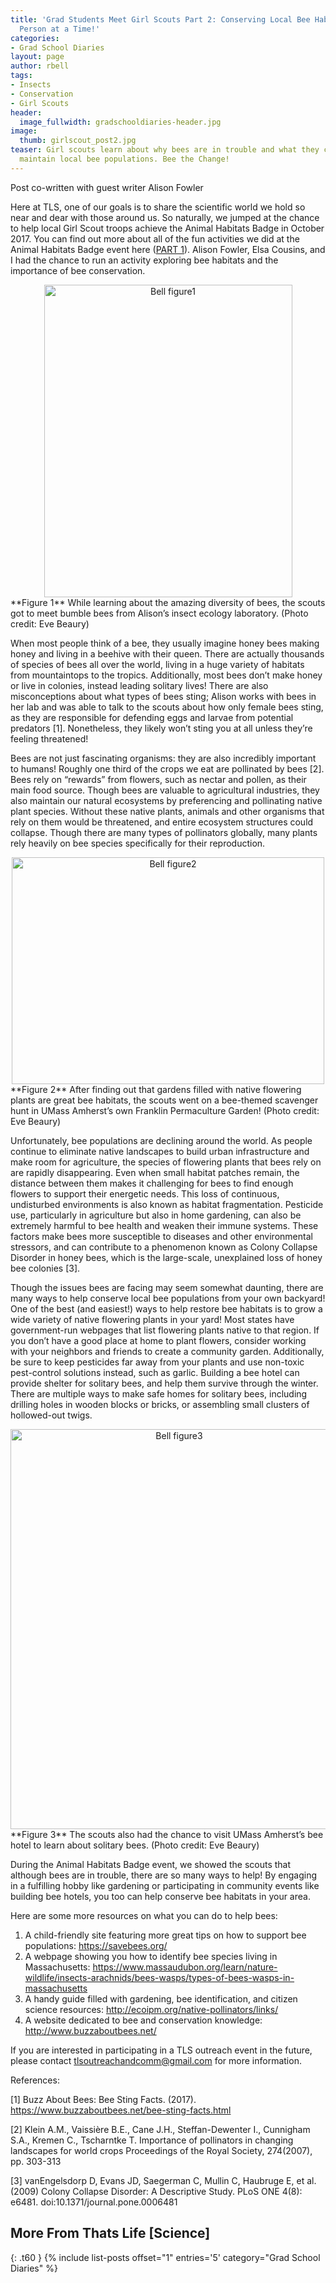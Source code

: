 ```yaml
---
title: 'Grad Students Meet Girl Scouts Part 2: Conserving Local Bee Habitats, One
  Person at a Time!'
categories:
- Grad School Diaries
layout: page
author: rbell
tags:
- Insects
- Conservation
- Girl Scouts
header:
  image_fullwidth: gradschooldiaries-header.jpg
image:
  thumb: girlscout_post2.jpg
teaser: Girl scouts learn about why bees are in trouble and what they can do to help
  maintain local bee populations. Bee the Change!
---
```


Post co-written with guest writer Alison Fowler

Here at TLS, one of our goals is to share the scientific world we hold so near and dear with those around us. So naturally, we jumped at the chance to help local Girl Scout troops achieve the Animal Habitats Badge in October 2017. You can find out more about all of the fun activities we did at the Animal Habitats Badge event here ([PART 1](https://thatslifescience.github.io/github_dev/2018-02-26-What-do-cockroaches-power-tools-and-pollinator-gardens-have-in-common-BEAURY/)). Alison Fowler, Elsa Cousins, and I had the chance to run an activity exploring bee habitats and the importance of bee conservation.

<center><a data-flickr-embed="true"  href="https://www.flickr.com/photos/139839751@N06/38636311372/in/dateposted-friend/" title="Bell figure1"><img src="https://farm5.staticflickr.com/4546/38636311372_3674c0c667.jpg" width="397" height="500" alt="Bell figure1"></a><script async src="//embedr.flickr.com/assets/client-code.js" charset="utf-8"></script></center>
**Figure 1** While learning about the amazing diversity of bees, the scouts got to meet bumble bees from Alison’s insect ecology laboratory. (Photo credit: Eve Beaury)

When most people think of a bee, they usually imagine honey bees making honey and living in a beehive with their queen. There are actually thousands of species of bees all over the world, living in a huge variety of habitats from mountaintops to the tropics. Additionally, most bees don’t make honey or live in colonies, instead leading solitary lives! There are also misconceptions about what types of bees sting; Alison works with bees in her lab and was able to talk to the scouts about how only female bees sting, as they are responsible for defending eggs and larvae from potential predators [1]. Nonetheless, they likely won’t sting you at all unless they’re feeling threatened! 

Bees are not just fascinating organisms: they are also incredibly important to humans! Roughly one third of the crops we eat are pollinated by bees [2]. Bees rely on “rewards” from flowers, such as nectar and pollen, as their main food source. Though bees are valuable to agricultural industries, they also maintain our natural ecosystems by preferencing and pollinating native plant species. Without these native plants, animals and other organisms that rely on them would be threatened, and entire ecosystem structures could collapse. Though there are many types of pollinators globally, many plants rely heavily on bee species specifically for their reproduction. 

<center><a data-flickr-embed="true"  href="https://www.flickr.com/photos/139839751@N06/37780630645/in/dateposted-friend/" title="Bell figure2"><img src="https://farm5.staticflickr.com/4542/37780630645_4d75e87180.jpg" width="500" height="363" alt="Bell figure2"></a><script async src="//embedr.flickr.com/assets/client-code.js" charset="utf-8"></script></center>
**Figure 2** After finding out that gardens filled with native flowering plants are great bee habitats, the scouts went on a bee-themed scavenger hunt in UMass Amherst’s own Franklin Permaculture Garden! (Photo credit: Eve Beaury)

Unfortunately, bee populations are declining around the world. As people continue to eliminate native landscapes to build urban infrastructure and make room for agriculture, the species of flowering plants that bees rely on are rapidly disappearing. Even when small habitat patches remain, the distance between them makes it challenging for bees to find enough flowers to support their energetic needs. This loss of continuous, undisturbed environments is also known as habitat fragmentation. Pesticide use, particularly in agriculture but also in home gardening, can also be extremely harmful to bee health and weaken their immune systems. These factors make bees more susceptible to diseases and other environmental stressors, and can contribute to a phenomenon known as Colony Collapse Disorder in honey bees, which is the large-scale, unexplained loss of honey bee colonies [3]. 

Though the issues bees are facing may seem somewhat daunting, there are many ways to help conserve local bee populations from your own backyard! One of the best (and easiest!) ways to help restore bee habitats is to grow a wide variety of native flowering plants in your yard! Most states have government-run webpages that list flowering plants native to that region. If you don’t have a good place at home to plant flowers, consider working with your neighbors and friends to create a community garden. Additionally, be sure to keep pesticides far away from your plants and use non-toxic pest-control solutions instead, such as garlic. Building a bee hotel can provide shelter for solitary bees, and help them survive through the winter. There are multiple ways to make safe homes for solitary bees, including drilling holes in wooden blocks or bricks, or assembling small clusters of hollowed-out twigs.

<center><a data-flickr-embed="true"  href="https://www.flickr.com/photos/139839751@N06/38636313232/in/dateposted-friend/" title="Bell figure3"><img src="https://farm5.staticflickr.com/4572/38636313232_670d22f8bd_z.jpg" width="524" height="640" alt="Bell figure3"></a><script async src="//embedr.flickr.com/assets/client-code.js" charset="utf-8"></script></center>
**Figure 3** The scouts also had the chance to visit UMass Amherst’s bee hotel to learn about solitary bees. (Photo credit: Eve Beaury)

During the Animal Habitats Badge event, we showed the scouts that although bees are in trouble, there are so many ways to help! By engaging in a fulfilling hobby like gardening or participating in community events like building bee hotels, you too can help conserve bee habitats in your area. 

Here are some more resources on what you can do to help bees:
1.  A child-friendly site featuring more great tips on how to support bee populations: 
    https://savebees.org/
2.  A webpage showing you how to identify bee species living in Massachusetts: 
    https://www.massaudubon.org/learn/nature-wildlife/insects-arachnids/bees-wasps/types-of-bees-wasps-in-massachusetts
3.  A handy guide filled with gardening, bee identification, and citizen science resources: 
    http://ecoipm.org/native-pollinators/links/ 
4.  A website dedicated to bee and conservation knowledge: 
    http://www.buzzaboutbees.net/

If you are interested in participating in a TLS outreach event in the future, please contact tlsoutreachandcomm@gmail.com for more information.

References:

[1] Buzz About Bees: Bee Sting Facts. (2017).
https://www.buzzaboutbees.net/bee-sting-facts.html

[2] Klein A.M., Vaissière B.E., Cane J.H., Steffan-Dewenter I., Cunnigham S.A., Kremen C., Tscharntke T. Importance of pollinators in changing landscapes for world crops
Proceedings of the Royal Society, 274(2007), pp. 303-313

[3] vanEngelsdorp D, Evans JD, Saegerman C, Mullin C, Haubruge E, et al. (2009) Colony Collapse Disorder: A Descriptive Study. PLoS ONE 4(8): e6481. doi:10.1371/journal.pone.0006481 

## More From Thats Life [Science]
{: .t60 }
{% include list-posts offset="1" entries='5' category="Grad School Diaries" %}
